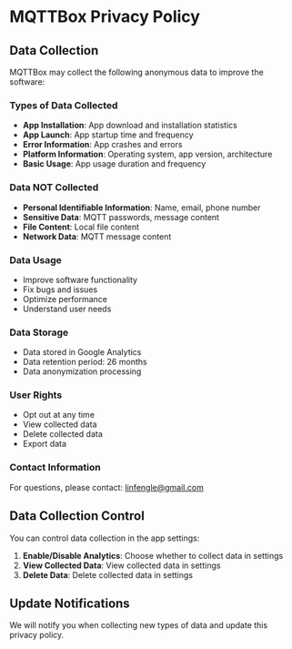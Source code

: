 # MQTTBox Privacy Policy

## Data Collection

MQTTBox may collect the following anonymous data to improve the software:

### Types of Data Collected
- **App Installation**: App download and installation statistics
- **App Launch**: App startup time and frequency
- **Error Information**: App crashes and errors
- **Platform Information**: Operating system, app version, architecture
- **Basic Usage**: App usage duration and frequency

### Data NOT Collected
- **Personal Identifiable Information**: Name, email, phone number
- **Sensitive Data**: MQTT passwords, message content
- **File Content**: Local file content
- **Network Data**: MQTT message content

### Data Usage
- Improve software functionality
- Fix bugs and issues
- Optimize performance
- Understand user needs

### Data Storage
- Data stored in Google Analytics
- Data retention period: 26 months
- Data anonymization processing

### User Rights
- Opt out at any time
- View collected data
- Delete collected data
- Export data

### Contact Information
For questions, please contact: linfengle@gmail.com

## Data Collection Control

You can control data collection in the app settings:

1. **Enable/Disable Analytics**: Choose whether to collect data in settings
2. **View Collected Data**: View collected data in settings
3. **Delete Data**: Delete collected data in settings

## Update Notifications

We will notify you when collecting new types of data and update this privacy policy.
